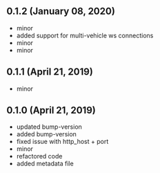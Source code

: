 ## 0.1.2 (January 08, 2020)
  - minor
  - added support for multi-vehicle ws connections
  - minor
  - minor

## 0.1.1 (April 21, 2019)
  - minor

## 0.1.0 (April 21, 2019)
  - updated bump-version
  - added bump-version
  - fixed issue with http_host + port
  - minor
  - refactored code
  - added metadata file

